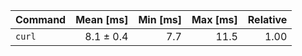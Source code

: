 | Command | Mean [ms] | Min [ms] | Max [ms] | Relative |
|:---|---:|---:|---:|---:|
| `curl` | 8.1 ± 0.4 | 7.7 | 11.5 | 1.00 |
